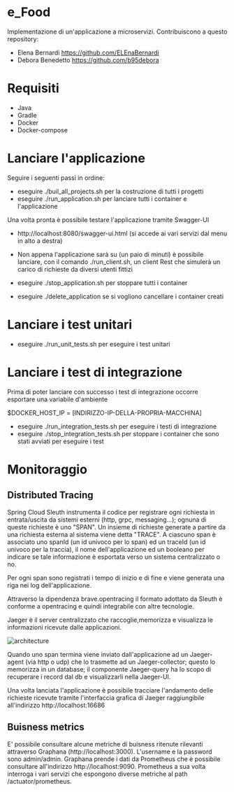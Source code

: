 # e_Food
Implementazione di un'applicazione a microservizi.
Contribuiscono a questo repository:
- Elena Bernardi https://github.com/ELEnaBernardi
- Debora Benedetto https://github.com/b95debora

# Requisiti
- Java
- Gradle
- Docker
- Docker-compose

# Lanciare l'applicazione
Seguire i seguenti passi in ordine:
- eseguire ./buil_all_projects.sh per la costruzione di tutti i progetti
- eseguire ./run_application.sh per lanciare tutti i container e l'applicazione

Una volta pronta è possibile testare l'applicazione tramite Swagger-UI
  - http://localhost:8080/swagger-ui.html (si accede ai vari servizi dal menu in alto a destra)
  
- Non appena l'applicazione sarà su (un paio di minuti) è possibile lanciare, con il comando ./run_client.sh, un client Rest che        simulerà un carico di richieste da diversi utenti fittizi

- eseguire ./stop_application.sh per stoppare tutti i container
- eseguire ./delete_application se si vogliono cancellare i container creati

# Lanciare i test unitari
- eseguire ./run_unit_tests.sh per eseguire i test unitari

# Lanciare i test di integrazione
Prima di poter lanciare con successo i test di integrazione occorre esportare una variabile d'ambiente 

$DOCKER_HOST_IP = [INDIRIZZO-IP-DELLA-PROPRIA-MACCHINA]
- eseguire ./run_integration_tests.sh per eseguire i testi di integrazione
- eseguire ./stop_integration_tests.sh per stoppare i container che sono stati avviati per eseguire i test

# Monitoraggio
  ## Distributed Tracing
  Spring Cloud Sleuth instrumenta il codice per registrare ogni richiesta in entrata/uscita da sistemi esterni (http, grpc,
  messaging...); ognuna di queste 
  richieste è uno "SPAN". Un insieme di richieste generate a partire da una richiesta esterna al sistema viene detta "TRACE".
  A ciascuno span è associato uno spanId (un id univoco per lo span) ed un traceId (un id univoco per la traccia), il nome
  dell'applicazione ed un booleano per indicare se tale informazione è esportata verso un sistema centralizzato o no.
  
  Per ogni span sono registrati i tempo di inizio e di fine e viene generata una riga nei log dell'applicazione.
  
  Attraverso la dipendenza brave.opentracing il formato adottato da Sleuth è conforme a opentracing e quindi integrabile con altre
  tecnologie.
  
  Jaeger è il server centralizzato che raccoglie,memorizza e visualizza le informazioni ricevute dalle applicazioni.
  
  ![architecture](https://user-images.githubusercontent.com/27349928/54783239-29c63c80-4c21-11e9-9ff2-6a866c845888.png)
  
  Quando uno span termina viene inviato dall'applicazione ad un Jaeger-agent (via http o udp) che lo trasmette ad un Jaeger-collector;
  questo lo memorizza in un database; il componente Jaeger-query ha lo scopo di recuperare i record dal db e visualizzarli nella
  Jaeger-UI.
  
  Una volta lanciata l'applicazione è possibile tracciare l'andamento delle richieste ricevute tramite l'interfaccia grafica di Jaeger
  raggiungibile all'indirizzo http://localhost:16686
  
  ## Buisness metrics
  E' possibile consultare alcune metriche di buisness ritenute rilevanti attraverso Graphana (http://localhost:3000). L'username e la     password sono admin/admin. Graphana prende i dati da Prometheus che è possibile consultare all'indirizzo http://localhost:9090.         Prometheus a sua volta interroga i vari servizi che espongono diverse metriche al path /actuator/prometheus. 
